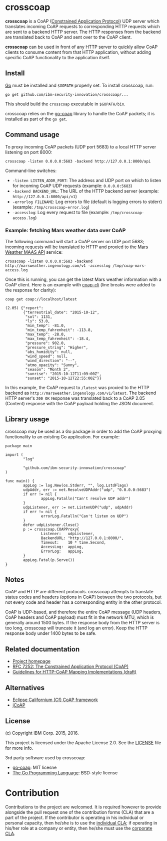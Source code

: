 # crosscoap

**crosscoap** is a CoAP ([Constrained Application Protocol][1]) UDP server
which translates incoming CoAP requests to corresponding HTTP requests which
are sent to a backend HTTP server.  The HTTP responses from the backend are
translated back to CoAP and sent over to the CoAP client.

**crosscoap** can be used in front of any HTTP server to quickly allow CoAP
clients to consume content from that HTTP application, without adding specific
CoAP functionality to the application itself.

[1]: https://en.wikipedia.org/wiki/Constrained_Application_Protocol


## Install

[Go][2] must be installed and `$GOPATH` properly set.  To install crosscoap,
run:

    go get github.com/ibm-security-innovation/crosscoap/...

This should build the `crosscoap` executable in `$GOPATH/bin`.

crosscoap relies on the [go-coap][3] library to handle the CoAP packets;
it is installed as part of the `go get`.

[2]: https://golang.org/doc/install
[3]: https://github.com/dustin/go-coap


## Command usage

To proxy incoming CoAP packets (UDP port 5683) to a local HTTP server listening
on port 8000:

    crosscoap -listen 0.0.0.0:5683 -backend http://127.0.0.1:8000/api

Command-line switches:

* `-listen LISTEN_ADDR_PORT`: The address and UDP port on which to listen for
  incoming CoAP UDP requests (example: `0.0.0.0:5683`)
* `-backend BACKEND_URL`: The URL of the HTTP backend server (example:
  `http://127.0.0.1:8000/api/v1`)
* `-errorlog FILENAME`: Log errors to file (default is logging errors to
  stderr) (example: `/tmp/crosscoap-error.log`)
* `-accesslog`: Log every request to file (example: `/tmp/crosscoap-access.log`)


### Example: fetching Mars weather data over CoAP

The following command will start a CoAP server on UDP port 5683; incoming
requests will be translated to HTTP and proxied to the [Mars Weather MAAS API][4]
service:

    crosscoap -listen 0.0.0.0:5683 -backend http://marsweather.ingenology.com/v1 -accesslog /tmp/coap-mars-access.log

Once this is running, you can get the latest Mars weather information with a
CoAP client.  Here is an example with [coap-cli][5] (line breaks were added to
the response for clarity):

    coap get coap://localhost/latest

    (2.05) {"report":
            {"terrestrial_date": "2015-10-12",
             "sol": 1131,
             "ls": 53.0,
             "min_temp": -81.0,
             "min_temp_fahrenheit": -113.8,
             "max_temp": -28.0,
             "max_temp_fahrenheit": -18.4,
             "pressure": 902.0,
             "pressure_string": "Higher",
             "abs_humidity": null,
             "wind_speed": null,
             "wind_direction": "--",
             "atmo_opacity": "Sunny",
             "season": "Month 2",
             "sunrise": "2015-10-12T11:09:00Z",
             "sunset": "2015-10-12T22:55:00Z"}}

In this example, the CoAP request to `/latest` was proxied to the HTTP backend
as `http://marsweather.ingenology.com/v1/latest`. The backend HTTP server's
`200 OK` response was translated back to a CoAP 2.05 (Content) response with
the CoAP payload holding the JSON document.

[4]: http://marsweather.ingenology.com/
[5]: https://github.com/mcollina/coap-cli


## Library usage

crosscoap may be used as a Go package in order to add the CoAP proxying
functionality to an existing Go application. For example:

    package main

    import (
            "log"

            "github.com/ibm-security-innovation/crosscoap"
    )

    func main() {
            appLog := log.New(os.Stderr, "", log.LstdFlags)
            udpAddr, err := net.ResolveUDPAddr("udp", "0.0.0.0:5683")
            if err != nil {
                    appLog.Fatalln("Can't resolve UDP addr")
            }
            udpListener, err := net.ListenUDP("udp", udpAddr)
            if err != nil {
                    errorLog.Fatalln("Can't listen on UDP")
            }
            defer udpListener.Close()
            p := crosscoap.COAPProxy{
                    Listener:   udpListener,
                    BackendURL: "http://127.0.0.1:8000/",
                    Timeout:    10 * time.Second,
                    AccessLog:  appLog,
                    ErrorLog:   appLog,
            }
            appLog.Fatal(p.Serve())
    }


## Notes

CoAP and HTTP are different protocols.  crosscoap attempts to translate status
codes and headers (options in CoAP) between the two protocols, but not every
code and header has a corresponding entity in the other protocol.

CoAP is UDP-based, and therefore the entire CoAP message (UDP headers, CoAP
headers and CoAP payload) must fit in the network MTU, which is generally
around 1500 bytes.  If the response body from the HTTP server is too long,
crosscoap will truncate it (and log an error).  Keep the HTTP response body
under 1400 bytes to be safe.


## Related documentation

* [Project homepage](https://developer.ibm.com/open/crosscoap/)
* [RFC 7252: The Constrained Application Protocol (CoAP)](https://tools.ietf.org/html/rfc7252)
* [Guidelines for HTTP-CoAP Mapping Implementations (draft)](https://tools.ietf.org/html/draft-ietf-core-http-mapping-07)


## Alternatives

* [Eclipse Californium (Cf) CoAP framework](https://github.com/eclipse/californium.core)
* [jCoAP](https://code.google.com/p/jcoap/)


## License

(c) Copyright IBM Corp. 2015, 2016.

This project is licensed under the Apache License 2.0.  See the
[LICENSE](LICENSE) file for more info.

3rd party software used by crosscoap:

* [go-coap](https://github.com/dustin/go-coap):  MIT licesne
* [The Go Programming Language](https://golang.org): BSD-style license


# Contribution

Contributions to the project are welcomed.  It is required however to provide
alongside the pull request one of the contribution forms (CLA) that are a part
of the project.  If the contributor is operating in his individual or personal
capacity, then he/she is to use the [individual CLA](./CLA-Individual.txt); if
operating in his/her role at a company or entity, then he/she must use the
[corporate CLA](CLA-Corporate.txt).
